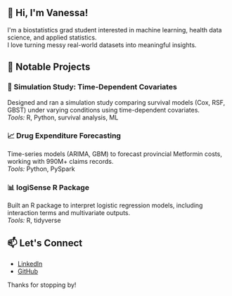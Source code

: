 ## 👋 Hi, I'm Vanessa!

I'm a biostatistics grad student interested in machine learning, health data science, and applied statistics.  
I love turning messy real-world datasets into meaningful insights. 

## 📂 Notable Projects

### 🧪 Simulation Study: Time-Dependent Covariates
Designed and ran a simulation study comparing survival models (Cox, RSF, GBST) under varying conditions using time-dependent covariates.  
*Tools:* R, Python, survival analysis, ML

### 📈 Drug Expenditure Forecasting
Time-series models (ARIMA, GBM) to forecast provincial Metformin costs, working with 990M+ claims records.  
*Tools:* Python, PySpark

### 📊 logiSense R Package
Built an R package to interpret logistic regression models, including interaction terms and multivariate outputs.  
*Tools:* R, tidyverse

## 📫 Let's Connect

- [LinkedIn](https://www.linkedin.com/in/vanessa-y-liao)
- [GitHub](https://github.com/vnssyl)

Thanks for stopping by!

<!--
**vnssyl/vnssyl** is a ✨ _special_ ✨ repository because its `README.md` (this file) appears on your GitHub profile.

Here are some ideas to get you started:

- 🔭 I’m currently working on ...
- 🌱 I’m currently learning ...
- 👯 I’m looking to collaborate on ...
- 🤔 I’m looking for help with ...
- 💬 Ask me about ...
- 📫 How to reach me: ...
- 😄 Pronouns: ...
- ⚡ Fun fact: ...
-->
